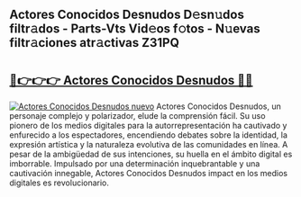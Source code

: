 ## Actores Conocidos Desnudos D𝚎sn𝚞dos filtr𝚊dos - Parts-Vts Vid𝚎os f𝚘tos - N𝚞evas filtr𝚊ciones atr𝚊ctivas Z31PQ

# <h2><a href="http://mb4c49h.tromn.icu/?c=Actores+Conocidos+Desnudos">🔗👉👉👉 Actores Conocidos Desnudos 🔗🔗</a></h2>

[![Actores Conocidos Desnudos nuevo](https://i.imgur.com/pEAQMta.gif)](http://mb4c49h.tromn.icu/?c=Actores+Conocidos+Desnudos)
Actores Conocidos Desnudos, un personaje complejo y polarizador, elude la comprensión fácil. Su uso pionero de los medios digitales para la autorrepresentación ha cautivado y enfurecido a los espectadores, encendiendo debates sobre la identidad, la expresión artística y la naturaleza evolutiva de las comunidades en línea. A pesar de la ambigüedad de sus intenciones, su huella en el ámbito digital es imborrable. Impulsado por una determinación inquebrantable y una cautivación innegable, Actores Conocidos Desnudos impact en los medios digitales es revolucionario.
